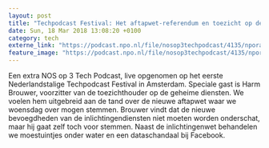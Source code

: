```yaml
---
layout: post
title: "Techpodcast Festival: Het aftapwet-referendum en toezicht op de geheime dienst"
date: Sun, 18 Mar 2018 13:08:20 +0100
category: tech
externe_link: "https://podcast.npo.nl/file/nosop3techpodcast/4135/nporadio1_nosop3techpodcast_20180318_techpodcast-festival-het-aftapwet-referendum-en-toezicht-op-de-geheime-dienst.mp3"
feature_image: "https://podcast.npo.nl/file/nosop3techpodcast/4135/nporadio1_nosop3techpodcast_20180318_techpodcast-festival-het-aftapwet-referendum-en-toezicht-op-de-geheime-dienst.mp3"
---
```


Een extra NOS op 3 Tech Podcast, live opgenomen op het eerste Nederlandstalige Techpodcast Festival in Amsterdam.
Speciale gast is Harm Brouwer, voorzitter van de toezichthouder op de geheime diensten. We voelen hem uitgebreid aan de tand over de nieuwe aftapwet waar we woensdag over mogen stemmen.
Brouwer vindt dat de nieuwe bevoegdheden van de inlichtingendiensten niet moeten worden onderschat, maar hij gaat zelf toch voor stemmen.
Naast de inlichtingenwet behandelen we moestuintjes onder water en een dataschandaal bij Facebook.<img src="http://feeds.feedburner.com/~r/nosop3-tech-podcast/~4/tZhH82gJAig" height="1" width="1" alt=""/>
